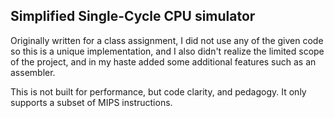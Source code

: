 ## Simplified Single-Cycle CPU simulator

Originally written for a class assignment, I
did not use any of the given code so this is 
a unique implementation, and I also didn't realize
the limited scope of the project, and in my haste
added some additional features such as an assembler.

This is not built for performance, but code clarity,
and pedagogy. It only supports a subset of MIPS instructions.
